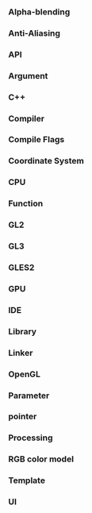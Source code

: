 ### Alpha-blending

### Anti-Aliasing

### API

### Argument

### C++

### Compiler

### Compile Flags

### Coordinate System

### CPU

### Function

### GL2

### GL3

### GLES2

### GPU

### IDE

### Library

### Linker

### OpenGL

### Parameter

### pointer

### Processing

### RGB color model

### Template

### UI
